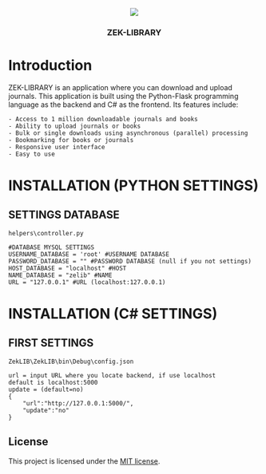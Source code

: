 <p align="center">
    <img src="https://i.ibb.co/CJqYnPC/Instagram-post-1.jpg alt="ZEK-LIBRARY">
  </a>
</p>

<h3 align="center">ZEK-LIBRARY</h3>

# Introduction
ZEK-LIBRARY is an application where you can download and upload journals. This application is built using the Python-Flask
programming language as the backend and C# as the frontend. Its features include:
```
- Access to 1 million downloadable journals and books
- Ability to upload journals or books
- Bulk or single downloads using asynchronous (parallel) processing
- Bookmarking for books or journals
- Responsive user interface
- Easy to use
```
# INSTALLATION (PYTHON SETTINGS)
## SETTINGS DATABASE
```
helpers\controller.py
```
```
#DATABASE MYSQL SETTINGS
USERNAME_DATABASE = 'root' #USERNAME DATABASE
PASSWORD_DATABASE = "" #PASSWORD DATABASE (null if you not settings)
HOST_DATABASE = "localhost" #HOST 
NAME_DATABASE = "zelib" #NAME 
URL = "127.0.0.1" #URL (localhost:127.0.0.1)
```

# INSTALLATION (C# SETTINGS)
## FIRST SETTINGS
```
ZekLIB\ZekLIB\bin\Debug\config.json
```
```
url = input URL where you locate backend, if use localhost
default is localhost:5000
update = (default=no)
{
	"url":"http://127.0.0.1:5000/", 
	"update":"no"
}
```
## License
This project is licensed under the [MIT license](LICENSE).






